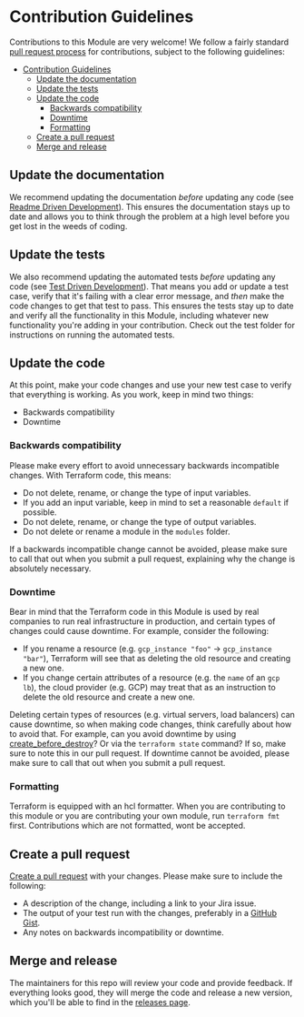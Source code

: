 # Contribution Guidelines

Contributions to this Module are very welcome! We follow a fairly standard [pull request process](https://help.github.com/articles/about-pull-requests/) for contributions, subject to the following guidelines:

- [Contribution Guidelines](#contribution-guidelines)
  - [Update the documentation](#update-the-documentation)
  - [Update the tests](#update-the-tests)
  - [Update the code](#update-the-code)
    - [Backwards compatibility](#backwards-compatibility)
    - [Downtime](#downtime)
    - [Formatting](#formatting)
  - [Create a pull request](#create-a-pull-request)
  - [Merge and release](#merge-and-release)

## Update the documentation

We recommend updating the documentation *before* updating any code (see [Readme Driven Development](http://tom.preston-werner.com/2010/08/23/readme-driven-development.html)). This ensures the documentation stays up to date and allows you to think through the problem at a high level before you get lost in the weeds of coding.

## Update the tests

We also recommend updating the automated tests *before* updating any code (see [Test Driven Development](https://en.wikipedia.org/wiki/Test-driven_development)). That means you add or update a test case, verify that it's failing with a clear error message, and *then* make the code changes to get that test to pass. This ensures the tests stay up to date and verify all the functionality in this Module, including whatever new functionality you're adding in your contribution. Check out the test folder for instructions on running the automated tests.

## Update the code

At this point, make your code changes and use your new test case to verify that everything is working. As you work, keep in mind two things:

- Backwards compatibility
- Downtime

### Backwards compatibility

Please make every effort to avoid unnecessary backwards incompatible changes. With Terraform code, this means:

- Do not delete, rename, or change the type of input variables.
- If you add an input variable, keep in mind to set a reasonable `default` if possible.
- Do not delete, rename, or change the type of output variables.
- Do not delete or rename a module in the `modules` folder.

If a backwards incompatible change cannot be avoided, please make sure to call that out when you submit a pull request, explaining why the change is absolutely necessary.

### Downtime

Bear in mind that the Terraform code in this Module is used by real companies to run real infrastructure in production, and certain types of changes could cause downtime. For example, consider the following:

- If you rename a resource (e.g. `gcp_instance "foo"` -> `gcp_instance "bar"`), Terraform will see that as deleting the old resource and creating a new one.
- If you change certain attributes of a resource (e.g. the `name` of an `gcp lb`), the cloud provider (e.g. GCP) may treat that as an instruction to delete the old resource and create a new one.

Deleting certain types of resources (e.g. virtual servers, load balancers) can cause downtime, so when making code changes, think carefully about how to avoid that. For example, can you avoid downtime by using [create_before_destroy](https://www.terraform.io/docs/configuration/resources.html#create_before_destroy)? Or via the `terraform state` command? If so, make sure to note this in our pull request. If  downtime cannot be avoided, please make sure to call that out when you submit a pull request.

### Formatting

Terraform is equipped with an hcl formatter. When you are contributing to this module or you are contributing your own module, run `terraform fmt` first. Contributions which are not formatted, wont be accepted.

## Create a pull request

[Create a pull request](https://help.github.com/articles/creating-a-pull-request/) with your changes. Please make sure to include the following:

- A description of the change, including a link to your Jira issue.
- The output of your test run with the changes, preferably in a [GitHub Gist](https://gist.github.com/).
- Any notes on backwards incompatibility or downtime.

## Merge and release

The maintainers for this repo will review your code and provide feedback. If everything looks good, they will merge the code and release a new version, which you'll be able to find in the [releases page](../../releases).
